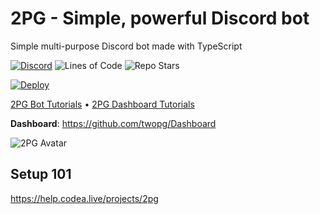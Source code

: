 # 2PG - Simple, powerful Discord bot
Simple multi-purpose Discord bot made with TypeScript

[![Discord](https://img.shields.io/discord/685862664223850497?color=46828d&label=Support&style=for-the-badge)](https://discord.io/twopg)
![Lines of Code](https://img.shields.io/tokei/lines/github/twopg/Bot?color=46828d&style=for-the-badge)
![Repo Stars](https://img.shields.io/github/stars/twopg/Bot?color=46828d&style=for-the-badge)

[![Deploy](https://www.herokucdn.com/deploy/button.svg)](https://heroku.com/deploy?template=https://github.com/twopg/Bot/tree/stable)

[2PG Bot Tutorials](https://www.youtube.com/watch?v=rYpR0CiEGgk&list=PLGfT2ttRbfixMStpAhPD4pKBQN9wjJmbP&index=1) •
[2PG Dashboard Tutorials](https://www.youtube.com/watch?v=rYpR0CiEGgk&list=PLGfT2ttRbfizIr60zU_S_6_i8O3xmP9ia&index=1)

**Dashboard**: https://github.com/twopg/Dashboard

![2PG Avatar](https://i.ibb.co/h2BjCJh/2pg-smol.png)

## Setup 101
https://help.codea.live/projects/2pg
